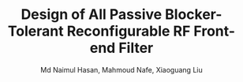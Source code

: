 ---
type: conference
title: Design of All Passive Blocker-Tolerant Reconfigurable RF Front-end Filter
author: Md Naimul Hasan, Mahmoud Nafe, Xiaoguang Liu
journal:
volume:
number:
year: 2017
month: Apr
doi: 
pages:
publisher:
booktitle: IEEE Wireless and Microwave Technology Conference (WAMICON)
note: Accepted
sort_key: 201704
bib_key: mnhasan2017b
topic: 
---